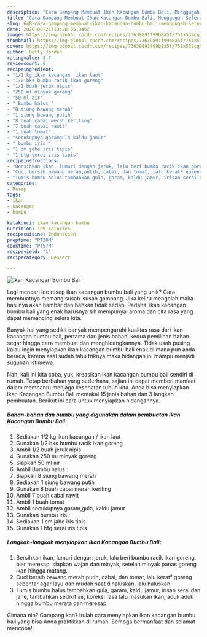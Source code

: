 ```yaml
---
description: "Cara Gampang Membuat Ikan Kacangan Bumbu Bali, Menggugah Selera"
title: "Cara Gampang Membuat Ikan Kacangan Bumbu Bali, Menggugah Selera"
slug: 648-cara-gampang-membuat-ikan-kacangan-bumbu-bali-menggugah-selera
date: 2020-08-21T13:28:05.346Z
image: https://img-global.cpcdn.com/recipes/73639891f99b8a5f/751x532cq70/ikan-kacangan-bumbu-bali-foto-resep-utama.jpg
thumbnail: https://img-global.cpcdn.com/recipes/73639891f99b8a5f/751x532cq70/ikan-kacangan-bumbu-bali-foto-resep-utama.jpg
cover: https://img-global.cpcdn.com/recipes/73639891f99b8a5f/751x532cq70/ikan-kacangan-bumbu-bali-foto-resep-utama.jpg
author: Betty Jordan
ratingvalue: 3.7
reviewcount: 6
recipeingredient:
- "1/2 kg ikan kacangan  ikan laut"
- "1/2 bks bumbu racik ikan goreng"
- "1/2 buah jeruk nipis"
- "250 ml minyak goreng"
- "50 ml air"
- " Bumbu halus "
- "8 siung bawang merah"
- "1 siung bawang putih"
- "8 buah cabai merah keriting"
- "7 buah cabai rawit"
- "1 buah tomat"
- "secukupnya garamgula kaldu jamur"
- " bumbu iris "
- "1 cm jahe iris tipis"
- "1 btg serai iris tipis"
recipeinstructions:
- "Bersihkan ikan, lumuri dengan jeruk, lalu beri bumbu racik ikan goreng, biar meresap, siapkan wajan dan minyak, setelah minyak panas goreng ikan hingga matang."
- "Cuci bersih bawang merah,putih, cabai, dan tomat, lalu kerat² goreng sebentar agar layu dan mudah saat dihaluskan, lalu haluskan."
- "Tumis bumbu halus tambahkan gula, garam, kaldu jamur, irisan serai dan jahe, tambahkan sedikit air, koreksi rasa lalu masukan ikan, aduk aduk hingga bumbu merata dan meresap."
categories:
- Resep
tags:
- ikan
- kacangan
- bumbu

katakunci: ikan kacangan bumbu 
nutrition: 109 calories
recipecuisine: Indonesian
preptime: "PT20M"
cooktime: "PT57M"
recipeyield: "1"
recipecategory: Dessert

---
```



![Ikan Kacangan Bumbu Bali](https://img-global.cpcdn.com/recipes/73639891f99b8a5f/751x532cq70/ikan-kacangan-bumbu-bali-foto-resep-utama.jpg)

Lagi mencari ide resep ikan kacangan bumbu bali yang unik? Cara membuatnya memang susah-susah gampang. Jika keliru mengolah maka hasilnya akan hambar dan bahkan tidak sedap. Padahal ikan kacangan bumbu bali yang enak harusnya sih mempunyai aroma dan cita rasa yang dapat memancing selera kita.



Banyak hal yang sedikit banyak mempengaruhi kualitas rasa dari ikan kacangan bumbu bali, pertama dari jenis bahan, kedua pemilihan bahan segar hingga cara membuat dan menghidangkannya. Tidak usah pusing kalau ingin menyiapkan ikan kacangan bumbu bali enak di mana pun anda berada, karena asal sudah tahu triknya maka hidangan ini mampu menjadi suguhan istimewa.


Nah, kali ini kita coba, yuk, kreasikan ikan kacangan bumbu bali sendiri di rumah. Tetap berbahan yang sederhana, sajian ini dapat memberi manfaat dalam membantu menjaga kesehatan tubuh kita. Anda bisa menyiapkan Ikan Kacangan Bumbu Bali memakai 15 jenis bahan dan 3 langkah pembuatan. Berikut ini cara untuk menyiapkan hidangannya.

<!--inarticleads1-->

##### Bahan-bahan dan bumbu yang digunakan dalam pembuatan Ikan Kacangan Bumbu Bali:

1. Sediakan 1/2 kg ikan kacangan / ikan laut
1. Gunakan 1/2 bks bumbu racik ikan goreng
1. Ambil 1/2 buah jeruk nipis
1. Gunakan 250 ml minyak goreng
1. Siapkan 50 ml air
1. Ambil  Bumbu halus :
1. Siapkan 8 siung bawang merah
1. Sediakan 1 siung bawang putih
1. Gunakan 8 buah cabai merah keriting
1. Ambil 7 buah cabai rawit
1. Ambil 1 buah tomat
1. Ambil secukupnya garam,gula, kaldu jamur
1. Gunakan  bumbu iris :
1. Sediakan 1 cm jahe iris tipis
1. Gunakan 1 btg serai iris tipis




<!--inarticleads2-->

##### Langkah-langkah menyiapkan Ikan Kacangan Bumbu Bali:

1. Bersihkan ikan, lumuri dengan jeruk, lalu beri bumbu racik ikan goreng, biar meresap, siapkan wajan dan minyak, setelah minyak panas goreng ikan hingga matang.
1. Cuci bersih bawang merah,putih, cabai, dan tomat, lalu kerat² goreng sebentar agar layu dan mudah saat dihaluskan, lalu haluskan.
1. Tumis bumbu halus tambahkan gula, garam, kaldu jamur, irisan serai dan jahe, tambahkan sedikit air, koreksi rasa lalu masukan ikan, aduk aduk hingga bumbu merata dan meresap.




Gimana nih? Gampang kan? Itulah cara menyiapkan ikan kacangan bumbu bali yang bisa Anda praktikkan di rumah. Semoga bermanfaat dan selamat mencoba!
